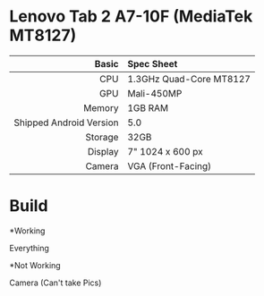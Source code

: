 Lenovo Tab 2 A7-10F (MediaTek MT8127)
==============

Basic   | Spec Sheet
-------:|:-------------------------
CPU     | 1.3GHz Quad-Core MT8127
GPU     | Mali-450MP
Memory  | 1GB RAM
Shipped Android Version | 5.0
Storage | 32GB
Display | 7" 1024 x 600 px
Camera  | VGA (Front-Facing)

# Build

*Working

Everything

*Not Working

Camera (Can't take Pics)
